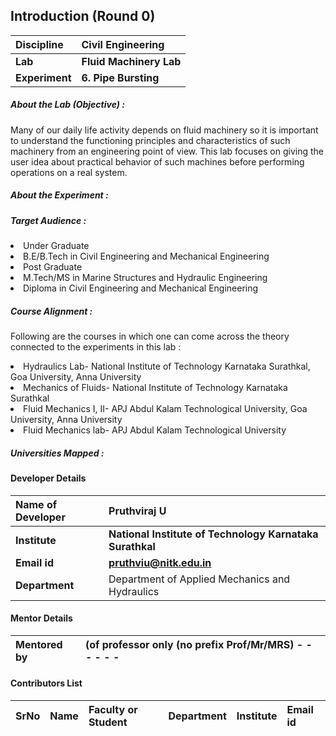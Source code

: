 ## Introduction (Round 0)

<b>Discipline</b> | <b>Civil Engineering</b>
:--|:--|
<b>Lab</b> | <b> Fluid Machinery Lab</b>
<b> Experiment</b> |     <b> 6. Pipe Bursting </b>

<h5> About the Lab (Objective) : </h5>

Many of our daily life activity depends on fluid machinery so it is important to understand the functioning principles and characteristics of such machinery from an engineering point of view. This lab focuses on giving the user idea about practical behavior of such machines before performing operations on a real system.

<h5> About the Experiment : </h5>


<h5> Target Audience : </h5>
<li>Under Graduate</li>
<li>B.E/B.Tech in Civil Engineering and Mechanical Engineering</li>
<li>Post Graduate</li>
<li>M.Tech/MS in Marine Structures and Hydraulic Engineering</li>
<li>Diploma in Civil Engineering and Mechanical Engineering</li>

<h5> Course Alignment : </h5>

Following are the courses in which one can come across the theory connected to the experiments in this lab :
<li>Hydraulics Lab- National Institute of Technology Karnataka Surathkal, Goa University, Anna University</li>
<li>Mechanics of Fluids- National Institute of Technology Karnataka Surathkal</li>
<li>Fluid Mechanics I, II- APJ Abdul Kalam Technological University, Goa University, Anna University</li>
<li>Fluid Mechanics lab- APJ Abdul Kalam Technological University</li>

<h5> Universities Mapped : </h5>

#### Developer Details

<b>Name of Developer</b>  | <b> Pruthviraj U</b>
:--|:--|
<b> Institute</b>  | <b> National Institute of Technology Karnataka Surathkal</b>
<b> Email id</b> |     <b> pruthviu@nitk.edu.in</b>
<b> Department | Department of Applied Mechanics and Hydraulics

#### Mentor Details

<b>Mentored by | <b> (of professor only (no prefix Prof/Mr/MRS) - - - - - -
:--|:--|


#### Contributors List

SrNo | Name | Faculty or Student | Department| Institute | Email id
:--|:--|:--|:--|:--|:--|

